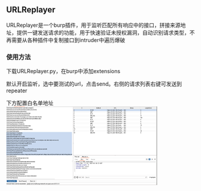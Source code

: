 ## URLReplayer

URLReplayer是一个burp插件，用于监听匹配所有响应中的接口，拼接来源地址，提供一键发送请求的功能，用于快速验证未授权漏洞，自动识别请求类型，不再需要从各种插件中复制接口到intruder中遍历爆破

### 使用方法
下载URLReplayer.py，在burp中添加extensions  

默认开启监听，选中要测试的url，点击send。右侧的请求列表右键可发送到repeater  

下方配置白名单地址
<img src="20251027093953.png" alt="" width="80%">